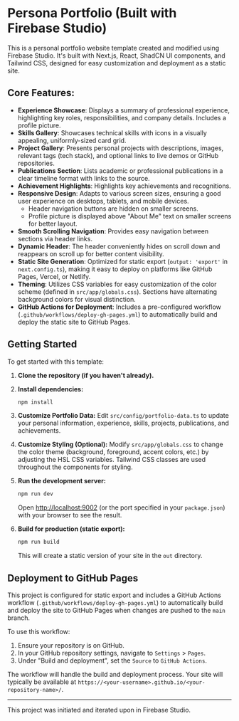 # Persona Portfolio (Built with Firebase Studio)

This is a personal portfolio website template created and modified using Firebase Studio. It's built with Next.js, React, ShadCN UI components, and Tailwind CSS, designed for easy customization and deployment as a static site.

## Core Features:

*   **Experience Showcase**: Displays a summary of professional experience, highlighting key roles, responsibilities, and company details. Includes a profile picture.
*   **Skills Gallery**: Showcases technical skills with icons in a visually appealing, uniformly-sized card grid.
*   **Project Gallery**: Presents personal projects with descriptions, images, relevant tags (tech stack), and optional links to live demos or GitHub repositories.
*   **Publications Section**: Lists academic or professional publications in a clear timeline format with links to the source.
*   **Achievement Highlights**: Highlights key achievements and recognitions.
*   **Responsive Design**: Adapts to various screen sizes, ensuring a good user experience on desktops, tablets, and mobile devices.
    *   Header navigation buttons are hidden on smaller screens.
    *   Profile picture is displayed above "About Me" text on smaller screens for better layout.
*   **Smooth Scrolling Navigation**: Provides easy navigation between sections via header links.
*   **Dynamic Header**: The header conveniently hides on scroll down and reappears on scroll up for better content visibility.
*   **Static Site Generation**: Optimized for static export (`output: 'export'` in `next.config.ts`), making it easy to deploy on platforms like GitHub Pages, Vercel, or Netlify.
*   **Theming**: Utilizes CSS variables for easy customization of the color scheme (defined in `src/app/globals.css`). Sections have alternating background colors for visual distinction.
*   **GitHub Actions for Deployment**: Includes a pre-configured workflow (`.github/workflows/deploy-gh-pages.yml`) to automatically build and deploy the static site to GitHub Pages.

## Getting Started

To get started with this template:

1.  **Clone the repository (if you haven't already).**
2.  **Install dependencies:**
    ```bash
    npm install
    ```
3.  **Customize Portfolio Data:**
    Edit `src/config/portfolio-data.ts` to update your personal information, experience, skills, projects, publications, and achievements.
4.  **Customize Styling (Optional):**
    Modify `src/app/globals.css` to change the color theme (background, foreground, accent colors, etc.) by adjusting the HSL CSS variables.
    Tailwind CSS classes are used throughout the components for styling.
5.  **Run the development server:**
    ```bash
    npm run dev
    ```
    Open [http://localhost:9002](http://localhost:9002) (or the port specified in your `package.json`) with your browser to see the result.

6.  **Build for production (static export):**
    ```bash
    npm run build
    ```
    This will create a static version of your site in the `out` directory.

## Deployment to GitHub Pages

This project is configured for static export and includes a GitHub Actions workflow (`.github/workflows/deploy-gh-pages.yml`) to automatically build and deploy the site to GitHub Pages when changes are pushed to the `main` branch.

To use this workflow:
1.  Ensure your repository is on GitHub.
2.  In your GitHub repository settings, navigate to `Settings` > `Pages`.
3.  Under "Build and deployment", set the `Source` to `GitHub Actions`.

The workflow will handle the build and deployment process. Your site will typically be available at `https://<your-username>.github.io/<your-repository-name>/`.

---

This project was initiated and iterated upon in Firebase Studio.
